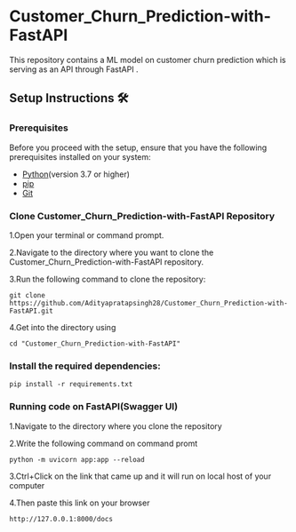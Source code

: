 # Customer_Churn_Prediction-with-FastAPI
This repository contains a ML model on customer churn prediction which is serving as an API through FastAPI .

## Setup Instructions 🛠️
### Prerequisites
Before you proceed with the setup, ensure that you have the following prerequisites installed on your system:

- [Python](https://www.python.org/)(version 3.7 or higher)
- [pip](https://pip.pypa.io/en/stable/)
- [Git](https://git-scm.com/)
### Clone Customer_Churn_Prediction-with-FastAPI Repository
1.Open your terminal or command prompt.

2.Navigate to the directory where you want to clone the Customer_Churn_Prediction-with-FastAPI repository.

3.Run the following command to clone the repository:
```
git clone https://github.com/Adityapratapsingh28/Customer_Churn_Prediction-with-FastAPI.git
```
4.Get into the directory using
```
cd "Customer_Churn_Prediction-with-FastAPI"
```

### Install the required dependencies:
```
pip install -r requirements.txt
```
### Running code on FastAPI(Swagger UI)
1.Navigate to the directory where you clone the repository

2.Write the following command on command promt
```
python -m uvicorn app:app --reload
```
3.Ctrl+Click on the link that came up and it will run on local host of your computer

4.Then paste this link on your browser
```
http://127.0.0.1:8000/docs
```
